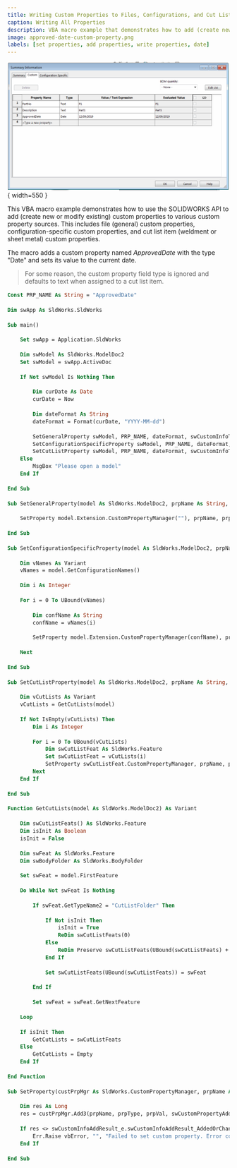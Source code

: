 ```yaml
---
title: Writing Custom Properties to Files, Configurations, and Cut Lists Using the SOLIDWORKS API
caption: Writing All Properties
description: VBA macro example that demonstrates how to add (create new or modify existing) custom properties to various custom property sources using the SOLIDWORKS API. This includes file (general) custom properties, configuration-specific custom properties, and cut list item (weldment or sheet metal) custom properties.
image: approved-date-custom-property.png
labels: [set properties, add properties, write properties, date]
---
```


![Date Custom Property](approved-date-custom-property.png){ width=550 }

This VBA macro example demonstrates how to use the SOLIDWORKS API to add (create new or modify existing) custom properties to various custom property sources. This includes file (general) custom properties, configuration-specific custom properties, and cut list item (weldment or sheet metal) custom properties.

The macro adds a custom property named *ApprovedDate* with the type "Date" and sets its value to the current date.

> For some reason, the custom property field type is ignored and defaults to text when assigned to a cut list item.

```vb
Const PRP_NAME As String = "ApprovedDate"

Dim swApp As SldWorks.SldWorks

Sub main()

    Set swApp = Application.SldWorks
    
    Dim swModel As SldWorks.ModelDoc2
    Set swModel = swApp.ActiveDoc
    
    If Not swModel Is Nothing Then
        
        Dim curDate As Date
        curDate = Now
        
        Dim dateFormat As String
        dateFormat = Format(curDate, "YYYY-MM-dd")
        
        SetGeneralProperty swModel, PRP_NAME, dateFormat, swCustomInfoType_e.swCustomInfoDate
        SetConfigurationSpecificProperty swModel, PRP_NAME, dateFormat, swCustomInfoType_e.swCustomInfoDate
        SetCutListProperty swModel, PRP_NAME, dateFormat, swCustomInfoType_e.swCustomInfoDate
    Else
        MsgBox "Please open a model"
    End If
    
End Sub

Sub SetGeneralProperty(model As SldWorks.ModelDoc2, prpName As String, prpVal As String, prpType As swCustomInfoType_e)
    
    SetProperty model.Extension.CustomPropertyManager(""), prpName, prpVal, prpType
    
End Sub

Sub SetConfigurationSpecificProperty(model As SldWorks.ModelDoc2, prpName As String, prpVal As String, prpType As swCustomInfoType_e)
    
    Dim vNames As Variant
    vNames = model.GetConfigurationNames()
    
    Dim i As Integer
        
    For i = 0 To UBound(vNames)
        
        Dim confName As String
        confName = vNames(i)
        
        SetProperty model.Extension.CustomPropertyManager(confName), prpName, prpVal, prpType
        
    Next
    
End Sub

Sub SetCutListProperty(model As SldWorks.ModelDoc2, prpName As String, prpVal As String, prpType As swCustomInfoType_e)

    Dim vCutLists As Variant
    vCutLists = GetCutLists(model)
        
    If Not IsEmpty(vCutLists) Then
        Dim i As Integer
        
        For i = 0 To UBound(vCutLists)
            Dim swCutListFeat As SldWorks.Feature
            Set swCutListFeat = vCutLists(i)
            SetProperty swCutListFeat.CustomPropertyManager, prpName, prpVal
        Next
    End If

End Sub

Function GetCutLists(model As SldWorks.ModelDoc2) As Variant
    
    Dim swCutListFeats() As SldWorks.Feature
    Dim isInit As Boolean
    isInit = False
    
    Dim swFeat As SldWorks.Feature
    Dim swBodyFolder As SldWorks.BodyFolder
    
    Set swFeat = model.FirstFeature
    
    Do While Not swFeat Is Nothing
        
        If swFeat.GetTypeName2 = "CutListFolder" Then
            
            If Not isInit Then
                isInit = True
                ReDim swCutListFeats(0)
            Else
                ReDim Preserve swCutListFeats(UBound(swCutListFeats) + 1)
            End If
            
            Set swCutListFeats(UBound(swCutListFeats)) = swFeat
            
        End If
        
        Set swFeat = swFeat.GetNextFeature
        
    Loop
    
    If isInit Then
        GetCutLists = swCutListFeats
    Else
        GetCutLists = Empty
    End If

End Function

Sub SetProperty(custPrpMgr As SldWorks.CustomPropertyManager, prpName As String, prpVal As String, Optional prpType As swCustomInfoType_e = swCustomInfoType_e.swCustomInfoText)
    
    Dim res As Long
    res = custPrpMgr.Add3(prpName, prpType, prpVal, swCustomPropertyAddOption_e.swCustomPropertyReplaceValue)
    
    If res <> swCustomInfoAddResult_e.swCustomInfoAddResult_AddedOrChanged Then
        Err.Raise vbError, "", "Failed to set custom property. Error code: " & res
    End If
    
End Sub
```